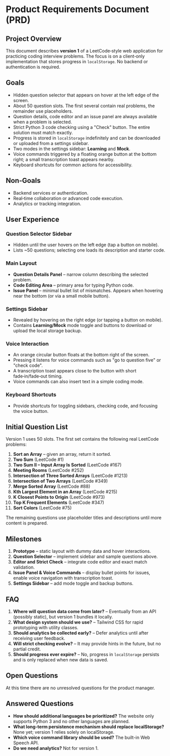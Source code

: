# Product Requirements Document (PRD)

## Project Overview

This document describes **version 1** of a LeetCode‑style web application for practicing coding interview problems. The focus is on a client‑only implementation that stores progress in `localStorage`. No backend or authentication is required.

## Goals

- Hidden question selector that appears on hover at the left edge of the screen.
- About 50 question slots. The first several contain real problems, the remainder use placeholders.
- Question details, code editor and an issue panel are always available when a problem is selected.
- Strict Python 3 code checking using a "Check" button. The entire solution must match exactly.
- Progress is stored in `localStorage` indefinitely and can be downloaded or uploaded from a settings sidebar.
- Two modes in the settings sidebar: **Learning** and **Mock**.
- Voice commands triggered by a floating orange button at the bottom right; a small transcription toast appears nearby.
- Keyboard shortcuts for common actions for accessibility.

## Non‑Goals

- Backend services or authentication.
- Real‑time collaboration or advanced code execution.
- Analytics or tracking integration.

## User Experience

### Question Selector Sidebar
- Hidden until the user hovers on the left edge (tap a button on mobile).
- Lists ~50 questions; selecting one loads its description and starter code.

### Main Layout
- **Question Details Panel** – narrow column describing the selected problem.
- **Code Editing Area** – primary area for typing Python code.
- **Issue Panel** – minimal bullet list of mismatches. Appears when hovering near the bottom (or via a small mobile button).

### Settings Sidebar
- Revealed by hovering on the right edge (or tapping a button on mobile).
- Contains **Learning/Mock** mode toggle and buttons to download or upload the local storage backup.

### Voice Interaction
- An orange circular button floats at the bottom right of the screen.
- Pressing it listens for voice commands such as "go to question five" or "check code".
- A transcription toast appears close to the button with short fade‑in/fade‑out timing.
- Voice commands can also insert text in a simple coding mode.

### Keyboard Shortcuts
- Provide shortcuts for toggling sidebars, checking code, and focusing the voice button.

## Initial Question List

Version 1 uses 50 slots. The first set contains the following real LeetCode problems:

1. **Sort an Array** – given an array, return it sorted.
2. **Two Sum** (LeetCode #1)
3. **Two Sum II – Input Array Is Sorted** (LeetCode #167)
4. **Meeting Rooms** (LeetCode #252)
5. **Intersection of Three Sorted Arrays** (LeetCode #1213)
6. **Intersection of Two Arrays** (LeetCode #349)
7. **Merge Sorted Array** (LeetCode #88)
8. **Kth Largest Element in an Array** (LeetCode #215)
9. **K Closest Points to Origin** (LeetCode #973)
10. **Top K Frequent Elements** (LeetCode #347)
11. **Sort Colors** (LeetCode #75)

The remaining questions use placeholder titles and descriptions until more content is prepared.

## Milestones

1. **Prototype** – static layout with dummy data and hover interactions.
2. **Question Selector** – implement sidebar and sample questions above.
3. **Editor and Strict Check** – integrate code editor and exact match validation.
4. **Issue Panel & Voice Commands** – display bullet points for issues, enable voice navigation with transcription toast.
5. **Settings Sidebar** – add mode toggle and backup buttons.

## FAQ

1. **Where will question data come from later?** – Eventually from an API (possibly static), but version 1 bundles it locally.
2. **What design system should we use?** – Tailwind CSS for rapid prototyping with utility classes.
3. **Should analytics be collected early?** – Defer analytics until after receiving user feedback.
4. **Will strict checking evolve?** – It may provide hints in the future, but no partial credit.
5. **Should progress ever expire?** – No, progress in `localStorage` persists and is only replaced when new data is saved.

## Open Questions

At this time there are no unresolved questions for the product manager.

## Answered Questions
- **How should additional languages be prioritized?** The website only supports Python 3 and no other languages are planned.
- **What long-term persistence mechanism should replace localStorage?** None yet; version 1 relies solely on localStorage.
- **Which voice command library should be used?** The built-in Web Speech API.
- **Do we need analytics?** Not for version 1.
